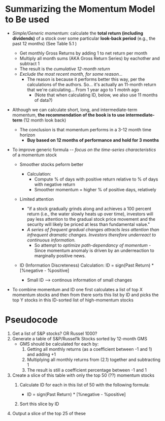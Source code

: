 # Summarizing the Momentum Model to Be used
- *Simple/Generic momentum:* calculate the **total return (including dividends)** of a stock over some particular **look-back period** (e.g., the past 12 months) (See Table 5.1 )
  - Get monthly Gross Returns by adding 1 to net return per month
  - Multiply all month sums (AKA Gross Return Series) by eachother and subtract 1
  - The result is the *cumulative 12-month return*
  - *Exclude the most recent month, for some reason...*
    - The reason is because it performs better this way, per the calculations of the authors. So... it's actually an 11-month return that we're calculating... From 1 year ago to 1 motnh ago
      - (Note that when calculating ID, below, we also use 11 months of data?)
    
- Although we can calculate short, long, and intermediate-term momentum, **the recommendation of the book is to use intermediate-term** (12 month look back)
  - The conclusion is that momentum performs in a 3-12  month time horizon
    - **Buy based on 12 months of performance and hold for 3 months**
    

- To improve generic formula -- *focus on the time-series characteristics* of a momentum stock
  - Smoother stocks peform better
    - Calculation:
      - Compute % of days with positive return relative to % of days with negative return
      - Smoother momentum = higher % of positive days, relatively

  - Limited attention
    - "if a stock gradually grinds along and achieves a 100 percent return (i.e., the water slowly heats up over time), investors will pay less attention to the gradual stock price movement and the security will likely be priced at less than fundamental value."
    - *A series of frequent gradual changes attracts less attention than infrequent dramatic changes. Investors therefore underreact to continuous information.*
      - So attempt to *optimize path-dependancy of momentum*
      -Since momentum anomaly is driven by an underreaction to marginally positive news.

  - ID (Information Discreteness) Calculation: ID = sign(Past Return) * [%negative - %positive]
    - Small ID --> continous information of small changes

- To combine momentum and ID one first calculates a list of top X momentum stocks and then from there sorts this list by ID and picks the top Y stocks in this ID-sorted list of high-momentum stocks


# Pseudocode
1. Get a list of S&P stocks? OR Russel 1000?
2. Generate a table of S&P/Russel1k Stocks sorted by 12-month GMS
   - GMS should be calculated for each by:
        1. Getting all monthly returns (as a coefficient between -1 and 1) and adding +1
        2. Multiplying all monthly returns from (2.1) together and subtracting 1
        3. The result is still a coefficient percentage between -1 and 1
3. Create a slice of this table with only the top 50 (??) momentum stocks
   1. Calculate ID for each in this list of 50 with the following formula: 
      - ID = sign(Past Return) * [%negative - %positive]

   2. Sort this slice by ID
4. Output a slice of the top 25 of these


 